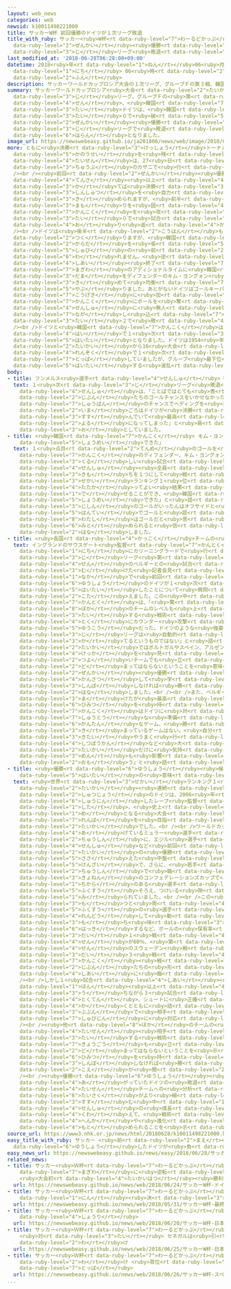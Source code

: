 ```yaml
---
layout: web_news
categories: web
newsid: k10011498221000
title: サッカーW杯 前回優勝のドイツが１次リーグ敗退
title_with_ruby: サッカー<ruby>W杯<rt data-ruby-level="7">わーるどかっぷ</rt></ruby> <ruby>前回<rt
  data-ruby-level="2">ぜんかい</rt></ruby><ruby>優勝<rt data-ruby-level="6">ゆうしょう</rt></ruby>のドイツが１<ruby>次<rt
  data-ruby-level="3">じ</rt></ruby>リーグ<ruby>敗退<rt data-ruby-level="5">はいたい</rt></ruby>
last_modified_at: '2018-06-28T06:28:00+09:00'
datetime: 2018<ruby>年<rt data-ruby-level="1">ねん</rt></ruby>06<ruby>月<rt data-ruby-level="1">がつ</rt></ruby>28<ruby>日<rt
  data-ruby-level="1">にち</rt></ruby> 06<ruby>時<rt data-ruby-level="2">じ</rt></ruby>28<ruby>分<rt
  data-ruby-level="2">ふん</rt></ruby>
description: サッカーワールドカップロシア大会の１次リーグ、グループＦの第３戦、韓国対ドイツは、韓国がドイツを２対０で破り、前回優勝のドイツが１次リーグで敗退する波乱となりました。
summary: サッカーワールドカップロシア<ruby>大会<rt data-ruby-level="2">たいかい</rt></ruby>の１<ruby>次<rt
  data-ruby-level="3">じ</rt></ruby>リーグ、グループＦの<ruby>第<rt data-ruby-level="3">だい</rt></ruby>３<ruby>戦<rt
  data-ruby-level="4">せん</rt></ruby>、<ruby>韓国<rt data-ruby-level="7">かんこく</rt></ruby><ruby>対<rt
  data-ruby-level="3">たい</rt></ruby>ドイツは、<ruby>韓国<rt data-ruby-level="7">かんこく</rt></ruby>がドイツを２<ruby>対<rt
  data-ruby-level="3">たい</rt></ruby>０で<ruby>破<rt data-ruby-level="5">やぶ</rt></ruby>り、<ruby>前回<rt
  data-ruby-level="2">ぜんかい</rt></ruby><ruby>優勝<rt data-ruby-level="6">ゆうしょう</rt></ruby>のドイツが１<ruby>次<rt
  data-ruby-level="3">じ</rt></ruby>リーグで<ruby>敗退<rt data-ruby-level="5">はいたい</rt></ruby>する<ruby>波乱<rt
  data-ruby-level="6">はらん</rt></ruby>となりました。
image_url: https://newswebeasy.github.io/ja201806/news/web/image/2018/06/28/K10011498221_1806280119_1806280154_01_02.jpg
more: ともに<ruby>決勝<rt data-ruby-level="3">けっしょう</rt></ruby>トーナメント<ruby>進出<rt data-ruby-level="3">しんしゅつ</rt></ruby>の<ruby>可能性<rt
  data-ruby-level="5">かのうせい</rt></ruby>を<ruby>残<rt data-ruby-level="4">のこ</rt></ruby>すチームどうしの<ruby>対戦<rt
  data-ruby-level="4">たいせん</rt></ruby>は、27<ruby>日<rt data-ruby-level="1">にち</rt></ruby>、ロシア<ruby>中部<rt
  data-ruby-level="3">ちゅうぶ</rt></ruby>のカザニで<ruby>行<rt data-ruby-level="2">おこな</rt></ruby>われました。<br
  /><br /><ruby>前回<rt data-ruby-level="2">ぜんかい</rt></ruby><ruby>優勝<rt data-ruby-level="6">ゆうしょう</rt></ruby>のドイツは、２<ruby>点差<rt
  data-ruby-level="4">てんさ</rt></ruby><ruby>以上<rt data-ruby-level="4">いじょう</rt></ruby>で<ruby>勝<rt
  data-ruby-level="3">か</rt></ruby>てば<ruby>決勝<rt data-ruby-level="3">けっしょう</rt></ruby>トーナメント<ruby>進出<rt
  data-ruby-level="3">しんしゅつ</rt></ruby>を<ruby>自力<rt data-ruby-level="2">じりき</rt></ruby>で<ruby>決<rt
  data-ruby-level="3">き</rt></ruby>められますが、<ruby>前半<rt data-ruby-level="2">ぜんはん</rt></ruby>、<ruby>守<rt
  data-ruby-level="3">まも</rt></ruby>りを<ruby>固<rt data-ruby-level="4">かた</rt></ruby>める<ruby>韓国<rt
  data-ruby-level="7">かんこく</rt></ruby>を<ruby>攻<rt data-ruby-level="7">せ</rt></ruby>めあぐね、０<ruby>対<rt
  data-ruby-level="3">たい</rt></ruby>０で<ruby>試合<rt data-ruby-level="4">しあい</rt></ruby>を<ruby>折<rt
  data-ruby-level="4">お</rt></ruby>り<ruby>返<rt data-ruby-level="4">かえ</rt></ruby>しました。<br
  /><br />ドイツは<ruby>後半<rt data-ruby-level="2">こうはん</rt></ruby>もたびたびチャンスを<ruby>作<rt
  data-ruby-level="2">つく</rt></ruby>りますが、<ruby>韓国<rt data-ruby-level="7">かんこく</rt></ruby>の<ruby>体<rt
  data-ruby-level="2">からだ</rt></ruby>を<ruby>張<rt data-ruby-level="5">は</rt></ruby>った<ruby>守備<rt
  data-ruby-level="5">しゅび</rt></ruby>の<ruby>前<rt data-ruby-level="2">まえ</rt></ruby>にゴールを<ruby>割<rt
  data-ruby-level="6">わ</rt></ruby>れません。<ruby>逆<rt data-ruby-level="5">ぎゃく</rt></ruby>に<ruby>試合<rt
  data-ruby-level="4">しあい</rt></ruby><ruby>終了<rt data-ruby-level="7">しゅうりょう</rt></ruby><ruby>間際<rt
  data-ruby-level="7">まぎわ</rt></ruby>のアディショナルタイムに<ruby>韓国<rt data-ruby-level="7">かんこく</rt></ruby>がコーナーキックからのこぼれ<ruby>球<rt
  data-ruby-level="3">だま</rt></ruby>をディフェンダーのキム・ヨングォン<ruby>選手<rt data-ruby-level="4">せんしゅ</rt></ruby>が<ruby>決<rt
  data-ruby-level="3">き</rt></ruby>めて<ruby>均衡<rt data-ruby-level="7">きんこう</rt></ruby>を<ruby>破<rt
  data-ruby-level="5">やぶ</rt></ruby>りました。あとがないドイツはゴールキーパーのノイアー<ruby>選手<rt data-ruby-level="4">せんしゅ</rt></ruby>も<ruby>攻撃<rt
  data-ruby-level="7">こうげき</rt></ruby>に<ruby>加<rt data-ruby-level="4">くわ</rt></ruby>わりましたが、<ruby>韓国<rt
  data-ruby-level="7">かんこく</rt></ruby>にボールを<ruby>奪<rt data-ruby-level="7">うば</rt></ruby>われてソン・フンミン<ruby>選手<rt
  data-ruby-level="4">せんしゅ</rt></ruby>に<ruby>無人<rt data-ruby-level="4">むじん</rt></ruby>のゴールに<ruby>流<rt
  data-ruby-level="7">なが</rt></ruby>し<ruby>込<rt data-ruby-level="7">こ</rt></ruby>まれ、０<ruby>対<rt
  data-ruby-level="3">たい</rt></ruby>２で<ruby>敗<rt data-ruby-level="4">やぶ</rt></ruby>れました。<br
  /><br />ドイツと<ruby>韓国<rt data-ruby-level="7">かんこく</rt></ruby>はともに１<ruby>勝<rt data-ruby-level="3">しょう</rt></ruby>２<ruby>敗<rt
  data-ruby-level="4">はい</rt></ruby>で１<ruby>次<rt data-ruby-level="3">じ</rt></ruby>リーグ<ruby>敗退<rt
  data-ruby-level="5">はいたい</rt></ruby>となりました。ドイツは1954<ruby>年<rt data-ruby-level="1">ねん</rt></ruby>の<ruby>大会<rt
  data-ruby-level="2">たいかい</rt></ruby>から16<ruby>大会<rt data-ruby-level="2">たいかい</rt></ruby><ruby>連続<rt
  data-ruby-level="4">れんぞく</rt></ruby>で１<ruby>次<rt data-ruby-level="3">じ</rt></ruby>リーグを<ruby>突破<rt
  data-ruby-level="7">とっぱ</rt></ruby>していましたが、グループ<ruby>最下位<rt data-ruby-level="4">さいかい</rt></ruby>で<ruby>敗退<rt
  data-ruby-level="5">はいたい</rt></ruby>する<ruby>波乱<rt data-ruby-level="6">はらん</rt></ruby>となりました。
body:
- title: フンメルス<ruby>選手<rt data-ruby-level="4">せんしゅ</rt></ruby>「とてもつらい<ruby>夜<rt data-ruby-level="2">よる</rt></ruby>」
  text: １<ruby>次<rt data-ruby-level="3">じ</rt></ruby>リーグ<ruby>敗退<rt data-ruby-level="5">はいたい</rt></ruby>となったドイツのディフェンダー、フンメルス<ruby>選手<rt
    data-ruby-level="4">せんしゅ</rt></ruby>は、「ことばではとても<ruby>表<rt data-ruby-level="3">あらわ</rt></ruby>せない。<ruby>自分<rt
    data-ruby-level="2">じぶん</rt></ruby>たちのゴールチャンスをいかせなかった。<ruby>僕<rt data-ruby-level="7">ぼく</rt></ruby>が<ruby>終盤<rt
    data-ruby-level="7">しゅうばん</rt></ruby>のチャンスでヘディングを<ruby>決<rt data-ruby-level="3">き</rt></ruby>めていたら、<ruby>今<rt
    data-ruby-level="2">いま</rt></ruby>ごろはドイツが<ruby>決勝<rt data-ruby-level="3">けっしょう</rt></ruby>トーナメントに<ruby>進<rt
    data-ruby-level="3">すす</rt></ruby>んでいて<ruby>最高<rt data-ruby-level="4">さいこう</rt></ruby>だったが。ドイツのサッカーファンにとってとてもつらい<ruby>夜<rt
    data-ruby-level="2">よる</rt></ruby>になってしまった」と<ruby>肩<rt data-ruby-level="7">かた</rt></ruby>を<ruby>落<rt
    data-ruby-level="3">お</rt></ruby>としていました。
- title: <ruby>韓国<rt data-ruby-level="7">かんこく</rt></ruby> キム・ヨングォン<ruby>選手<rt data-ruby-level="4">せんしゅ</rt></ruby>「やればできると<ruby>証明<rt
    data-ruby-level="5">しょうめい</rt></ruby>できた」
  text: １<ruby>点目<rt data-ruby-level="2">てんめ</rt></ruby>のゴールを<ruby>決<rt data-ruby-level="3">き</rt></ruby>めた<ruby>韓国<rt
    data-ruby-level="7">かんこく</rt></ruby>のディフェンダー、キム・ヨングォン<ruby>選手<rt data-ruby-level="4">せんしゅ</rt></ruby>は、「<ruby>苦<rt
    data-ruby-level="3">くる</rt></ruby>しい<ruby>試合<rt data-ruby-level="4">しあい</rt></ruby>になることはわかっていたが、<ruby>選手<rt
    data-ruby-level="4">せんしゅ</rt></ruby><ruby>全員<rt data-ruby-level="3">ぜんいん</rt></ruby>が<ruby>気持<rt
    data-ruby-level="3">きも</rt></ruby>ちを１つにして<ruby>戦<rt data-ruby-level="4">たたか</rt></ruby>った。<ruby>世界<rt
    data-ruby-level="3">せかい</rt></ruby>ランキング１<ruby>位<rt data-ruby-level="4">い</rt></ruby>のチームと<ruby>戦<rt
    data-ruby-level="4">たたか</rt></ruby>ってよい<ruby>結果<rt data-ruby-level="4">けっか</rt></ruby>を<ruby>出<rt
    data-ruby-level="1">で</rt></ruby>せることができ、<ruby>韓国<rt data-ruby-level="7">かんこく</rt></ruby>サッカーもやればできるということを<ruby>証明<rt
    data-ruby-level="5">しょうめい</rt></ruby>できた」と<ruby>話<rt data-ruby-level="2">はな</rt></ruby>していました。また、<ruby>自身<rt
    data-ruby-level="3">じしん</rt></ruby>のゴールがいったんはオフサイドと<ruby>判定<rt data-ruby-level="5">はんてい</rt></ruby>されビデオ<ruby>判定<rt
    data-ruby-level="5">はんてい</rt></ruby>でゴールと<ruby>認<rt data-ruby-level="6">みと</rt></ruby>められたことについては、「<ruby>私<rt
    data-ruby-level="8">わたし</rt></ruby>はゴールだと<ruby>思<rt data-ruby-level="2">おも</rt></ruby>っていたので、<ruby>認<rt
    data-ruby-level="6">みと</rt></ruby>められると<ruby>信<rt data-ruby-level="4">しん</rt></ruby>じていた」と<ruby>話<rt
    data-ruby-level="2">はな</rt></ruby>しました。
- title: <ruby>各国<rt data-ruby-level="4">かっこく</rt></ruby>チームの<ruby>監督<rt data-ruby-level="7">かんとく</rt></ruby>は
  text: イングランドのサウスゲート<ruby>監督<rt data-ruby-level="7">かんとく</rt></ruby>は、28<ruby>日<rt
    data-ruby-level="1">にち</rt></ruby>にカリーニングラードで<ruby>行<rt data-ruby-level="2">おこな</rt></ruby>われる１<ruby>次<rt
    data-ruby-level="3">じ</rt></ruby>リーグ<ruby>第<rt data-ruby-level="3">だい</rt></ruby>３<ruby>戦<rt
    data-ruby-level="4">せん</rt></ruby>のベルギーとの<ruby>試合<rt data-ruby-level="4">しあい</rt></ruby>に<ruby>向<rt
    data-ruby-level="3">む</rt></ruby>けた<ruby>記者会見<rt data-ruby-level="3">きしゃかいけん</rt></ruby>の<ruby>中<rt
    data-ruby-level="1">なか</rt></ruby>で<ruby>前回<rt data-ruby-level="2">ぜんかい</rt></ruby><ruby>優勝<rt
    data-ruby-level="6">ゆうしょう</rt></ruby>のドイツが１<ruby>次<rt data-ruby-level="3">じ</rt></ruby>リーグで<ruby>敗退<rt
    data-ruby-level="5">はいたい</rt></ruby>したことについて<ruby>質問<rt data-ruby-level="5">しつもん</rt></ruby>に<ruby>答<rt
    data-ruby-level="2">こた</rt></ruby>えました。この<ruby>中<rt data-ruby-level="1">なか</rt></ruby>で、サウスゲート<ruby>監督<rt
    data-ruby-level="7">かんとく</rt></ruby>は、「<ruby>驚<rt data-ruby-level="7">おどろ</rt></ruby>いたが、<ruby>他<rt
    data-ruby-level="8">ほか</rt></ruby>のチームのレベルも<ruby>上<rt data-ruby-level="1">あ</rt></ruby>がっている。ドイツに<ruby>対<rt
    data-ruby-level="3">たい</rt></ruby>する<ruby>戦術<rt data-ruby-level="5">せんじゅつ</rt></ruby>がしっかりしていて<ruby>特<rt
    data-ruby-level="4">とく</rt></ruby>にカウンター<ruby>攻撃<rt data-ruby-level="7">こうげき</rt></ruby>が<ruby>有効<rt
    data-ruby-level="5">ゆうこう</rt></ruby>だった。ドイツのような<ruby>強豪<rt data-ruby-level="7">きょうごう</rt></ruby>でも１<ruby>次<rt
    data-ruby-level="3">じ</rt></ruby>リーグは<ruby>自動的<rt data-ruby-level="4">じどうてき</rt></ruby>に<ruby>勝<rt
    data-ruby-level="3">か</rt></ruby>てるというものではない」と<ruby>話<rt data-ruby-level="2">はな</rt></ruby>しました。そのうえで「この<ruby>大会<rt
    data-ruby-level="2">たいかい</rt></ruby>ではポルトガルやスペイン、アルゼンチンも<ruby>苦戦<rt data-ruby-level="4">くせん</rt></ruby>している。そのような<ruby>結果<rt
    data-ruby-level="4">けっか</rt></ruby>を<ruby>見<rt data-ruby-level="1">み</rt></ruby>るとどんな<ruby>強<rt
    data-ruby-level="2">つよ</rt></ruby>いチームでも<ruby>立<rt data-ruby-level="2">た</rt></ruby>ち<ruby>止<rt
    data-ruby-level="2">ど</rt></ruby>まってはならないということを<ruby>意味<rt data-ruby-level="3">いみ</rt></ruby>している。ドイツは<ruby>前回<rt
    data-ruby-level="2">ぜんかい</rt></ruby><ruby>優勝<rt data-ruby-level="6">ゆうしょう</rt></ruby>し、われわれはいろいろ<ruby>観察<rt
    data-ruby-level="4">かんさつ</rt></ruby>して<ruby>学<rt data-ruby-level="1">まな</rt></ruby>んでいる。<ruby>進歩<rt
    data-ruby-level="3">しんぽ</rt></ruby>しなければ<ruby>勝<rt data-ruby-level="3">か</rt></ruby>てない」と<ruby>話<rt
    data-ruby-level="2">はな</rt></ruby>しました。<br /><br />また、ベルギーのマルティネス<ruby>監督<rt data-ruby-level="7">かんとく</rt></ruby>は、「ドイツは<ruby>負<rt
    data-ruby-level="3">ま</rt></ruby>けたが<ruby>最高<rt data-ruby-level="4">さいこう</rt></ruby>のチームだ。ただ、どのチームも<ruby>秘密<rt
    data-ruby-level="6">ひみつ</rt></ruby>を<ruby>持<rt data-ruby-level="3">も</rt></ruby>てないということだ。<ruby>韓国<rt
    data-ruby-level="7">かんこく</rt></ruby>はドイツに<ruby>対<rt data-ruby-level="3">たい</rt></ruby>して<ruby>周到<rt
    data-ruby-level="7">しゅうとう</rt></ruby>な<ruby>準備<rt data-ruby-level="5">じゅんび</rt></ruby>をしてきた。<ruby>簡単<rt
    data-ruby-level="6">かんたん</rt></ruby>なゲーム、<ruby>勝<rt data-ruby-level="3">か</rt></ruby>ちが<ruby>決<rt
    data-ruby-level="3">き</rt></ruby>まっているゲームはない。<ruby>自分<rt data-ruby-level="2">じぶん</rt></ruby>への<ruby>期待<rt
    data-ruby-level="3">きたい</rt></ruby>やうまく<ruby>行<rt data-ruby-level="2">い</rt></ruby>かなかったときの<ruby>失望感<rt
    data-ruby-level="4">しつぼうかん</rt></ruby>など<ruby>大<rt data-ruby-level="1">おお</rt></ruby>きな<ruby>大会<rt
    data-ruby-level="2">たいかい</rt></ruby>だけに<ruby>気持<rt data-ruby-level="3">きも</rt></ruby>ちの<ruby>面<rt
    data-ruby-level="3">めん</rt></ruby>も<ruby>影響<rt data-ruby-level="7">えいきょう</rt></ruby>したと<ruby>思<rt
    data-ruby-level="2">おも</rt></ruby>う」と<ruby>話<rt data-ruby-level="2">はな</rt></ruby>しました。
- title: <ruby>優勝<rt data-ruby-level="6">ゆうしょう</rt></ruby><ruby>候補<rt data-ruby-level="6">こうほ</rt></ruby><ruby>敗退<rt
    data-ruby-level="5">はいたい</rt></ruby>の<ruby>意味<rt data-ruby-level="3">いみ</rt></ruby>するところは
  text: <ruby>世界<rt data-ruby-level="3">せかい</rt></ruby>ランキング１<ruby>位<rt data-ruby-level="4">い</rt></ruby>で17<ruby>大会<rt
    data-ruby-level="2">たいかい</rt></ruby><ruby>連続<rt data-ruby-level="4">れんぞく</rt></ruby>の<ruby>出場<rt
    data-ruby-level="2">しゅつじょう</rt></ruby>のドイツは、2006<ruby>年<rt data-ruby-level="1">ねん</rt></ruby>に<ruby>就任<rt
    data-ruby-level="6">しゅうにん</rt></ruby>したレーブ<ruby>監督<rt data-ruby-level="7">かんとく</rt></ruby>の<ruby>下<rt
    data-ruby-level="1">した</rt></ruby>、<ruby>史上<rt data-ruby-level="4">しじょう</rt></ruby>３チーム<ruby>目<rt
    data-ruby-level="1">め</rt></ruby>となる<ruby>大会<rt data-ruby-level="2">たいかい</rt></ruby>２<ruby>連覇<rt
    data-ruby-level="7">れんぱ</rt></ruby>を<ruby>目指<rt data-ruby-level="3">めざ</rt></ruby>した<ruby>大会<rt
    data-ruby-level="2">たいかい</rt></ruby>でした。<br /><br />ワールドカップで<ruby>通算<rt data-ruby-level="2">つうさん</rt></ruby>10ゴールを<ruby>挙<rt
    data-ruby-level="4">あ</rt></ruby>げているミュラー<ruby>選手<rt data-ruby-level="4">せんしゅ</rt></ruby>を<ruby>中心<rt
    data-ruby-level="2">ちゅうしん</rt></ruby>に、エジル<ruby>選手<rt data-ruby-level="4">せんしゅ</rt></ruby>やクロース<ruby>選手<rt
    data-ruby-level="4">せんしゅ</rt></ruby>など<ruby>前回<rt data-ruby-level="2">ぜんかい</rt></ruby><ruby>大会<rt
    data-ruby-level="2">たいかい</rt></ruby>の<ruby>優勝<rt data-ruby-level="6">ゆうしょう</rt></ruby>を<ruby>支<rt
    data-ruby-level="5">ささ</rt></ruby>えた<ruby>中盤<rt data-ruby-level="7">ちゅうばん</rt></ruby>は<ruby>健在<rt
    data-ruby-level="5">けんざい</rt></ruby>で、さらに、<ruby>若手<rt data-ruby-level="6">わかて</rt></ruby><ruby>中心<rt
    data-ruby-level="2">ちゅうしん</rt></ruby>で<ruby>臨<rt data-ruby-level="7">のぞ</rt></ruby>んだ<ruby>去年<rt
    data-ruby-level="3">きょねん</rt></ruby>のコンフェデレーションズカップで<ruby>優勝<rt data-ruby-level="6">ゆうしょう</rt></ruby>するなど、それぞれのポジションに<ruby>力<rt
    data-ruby-level="1">ちから</rt></ruby>のある<ruby>選手<rt data-ruby-level="4">せんしゅ</rt></ruby>を<ruby>複数<rt
    data-ruby-level="5">ふくすう</rt></ruby>そろえ、つけいる<ruby>隙<rt data-ruby-level="7">すき</rt></ruby>はないと<ruby>見<rt
    data-ruby-level="1">み</rt></ruby>られていました。<br /><br />この<ruby>大会<rt data-ruby-level="2">たいかい</rt></ruby>でも、ボールを<ruby>持<rt
    data-ruby-level="3">も</rt></ruby>つと<ruby>周<rt data-ruby-level="4">まわ</rt></ruby>りの<ruby>複数<rt
    data-ruby-level="5">ふくすう</rt></ruby>の<ruby>選手<rt data-ruby-level="4">せんしゅ</rt></ruby>が<ruby>連動<rt
    data-ruby-level="4">れんどう</rt></ruby>して<ruby>動<rt data-ruby-level="3">うご</rt></ruby>く<ruby>持<rt
    data-ruby-level="3">も</rt></ruby>ち<ruby>味<rt data-ruby-level="3">あじ</rt></ruby>を<ruby>発揮<rt
    data-ruby-level="6">はっき</rt></ruby>するなど、ボールの<ruby>保有率<rt data-ruby-level="5">ほゆうりつ</rt></ruby>では<ruby>第<rt
    data-ruby-level="3">だい</rt></ruby>１<ruby>戦<rt data-ruby-level="4">せん</rt></ruby>のメキシコ<ruby>戦<rt
    data-ruby-level="4">せん</rt></ruby>が60％、<ruby>第<rt data-ruby-level="3">だい</rt></ruby>２<ruby>戦<rt
    data-ruby-level="4">せん</rt></ruby>のスウェーデン<ruby>戦<rt data-ruby-level="4">せん</rt></ruby>が71％、<ruby>第<rt
    data-ruby-level="3">だい</rt></ruby>３<ruby>戦<rt data-ruby-level="4">せん</rt></ruby>の<ruby>韓国<rt
    data-ruby-level="7">かんこく</rt></ruby><ruby>戦<rt data-ruby-level="4">せん</rt></ruby>が70％と、<ruby>自分<rt
    data-ruby-level="2">じぶん</rt></ruby>たちの<ruby>形<rt data-ruby-level="2">かたち</rt></ruby>で<ruby>試合<rt
    data-ruby-level="4">しあい</rt></ruby>に<ruby>臨<rt data-ruby-level="7">のぞ</rt></ruby>めていました。<br
    /><br />しかし１<ruby>試合<rt data-ruby-level="4">しあい</rt></ruby><ruby>平均<rt data-ruby-level="5">へいきん</rt></ruby>20<ruby>本<rt
    data-ruby-level="1">ほん</rt></ruby><ruby>以上<rt data-ruby-level="4">いじょう</rt></ruby>のシュートを<ruby>打<rt
    data-ruby-level="3">う</rt></ruby>ちながら３<ruby>試合<rt data-ruby-level="4">しあい</rt></ruby>でわずか２<ruby>得点<rt
    data-ruby-level="4">とくてん</rt></ruby>、シュートに<ruby>正確<rt data-ruby-level="5">せいかく</rt></ruby>さを<ruby>欠<rt
    data-ruby-level="4">か</rt></ruby>くとともに<ruby>詰<rt data-ruby-level="7">つ</rt></ruby>めの<ruby>部分<rt
    data-ruby-level="3">ぶぶん</rt></ruby>で<ruby>相手<rt data-ruby-level="3">あいて</rt></ruby>の<ruby>守備陣<rt
    data-ruby-level="7">しゅびじん</rt></ruby>に<ruby>対応<rt data-ruby-level="5">たいおう</rt></ruby>されました。<br
    /><br /><ruby>他<rt data-ruby-level="8">ほか</rt></ruby>のチームの<ruby>監督<rt data-ruby-level="7">かんとく</rt></ruby>からは、「<ruby>対戦<rt
    data-ruby-level="4">たいせん</rt></ruby><ruby>相手<rt data-ruby-level="3">あいて</rt></ruby>のドイツに<ruby>対<rt
    data-ruby-level="3">たい</rt></ruby>する<ruby>戦術<rt data-ruby-level="5">せんじゅつ</rt></ruby>がしっかりしていた。どんな<ruby>強豪<rt
    data-ruby-level="7">きょうごう</rt></ruby>も<ruby>立<rt data-ruby-level="2">た</rt></ruby>ち<ruby>止<rt
    data-ruby-level="2">ど</rt></ruby>まってはならないということを<ruby>示<rt data-ruby-level="5">しめ</rt></ruby>した」「どのチームも<ruby>秘密<rt
    data-ruby-level="6">ひみつ</rt></ruby>を<ruby>持<rt data-ruby-level="3">も</rt></ruby>てない。<ruby>進歩<rt
    data-ruby-level="3">しんぽ</rt></ruby>しなければ<ruby>勝<rt data-ruby-level="3">か</rt></ruby>てない」という<ruby>声<rt
    data-ruby-level="2">こえ</rt></ruby>が<ruby>聞<rt data-ruby-level="2">き</rt></ruby>かれました。<br
    /><br /><ruby>優勝<rt data-ruby-level="6">ゆうしょう</rt></ruby><ruby>候補<rt data-ruby-level="6">こうほ</rt></ruby>に<ruby>挙<rt
    data-ruby-level="4">あ</rt></ruby>がっていたドイツの<ruby>敗退<rt data-ruby-level="5">はいたい</rt></ruby>は、<ruby>対戦<rt
    data-ruby-level="4">たいせん</rt></ruby>チームへの<ruby>分析<rt data-ruby-level="7">ぶんせき</rt></ruby>や<ruby>対策<rt
    data-ruby-level="6">たいさく</rt></ruby>がより<ruby>細<rt data-ruby-level="2">こま</rt></ruby>かく<ruby>進<rt
    data-ruby-level="3">すす</rt></ruby>む<ruby>中<rt data-ruby-level="1">なか</rt></ruby>で、トップチームといえども、<ruby>選手<rt
    data-ruby-level="4">せんしゅ</rt></ruby>の<ruby>成長<rt data-ruby-level="4">せいちょう</rt></ruby>に<ruby>加<rt
    data-ruby-level="4">くわ</rt></ruby>えて、<ruby>戦術<rt data-ruby-level="5">せんじゅつ</rt></ruby>にもさらなる<ruby>変化<rt
    data-ruby-level="4">へんか</rt></ruby>や<ruby>進化<rt data-ruby-level="3">しんか</rt></ruby>が<ruby>求<rt
    data-ruby-level="4">もと</rt></ruby>められることを<ruby>示<rt data-ruby-level="5">しめ</rt></ruby>しています。
source_url: https://www3.nhk.or.jp/news/html/20180628/k10011498221000.html
easy_title_with_ruby: サッカー <ruby>前<rt data-ruby-level="2">まえ</rt></ruby>のワールドカップで<ruby>優勝<rt
  data-ruby-level="6">ゆうしょう</rt></ruby>したドイツが<ruby>負<rt data-ruby-level="3">ま</rt></ruby>ける
easy_news_url: https://newswebeasy.github.io/news/easy/2018/06/28/サッカー-前のワールドカップで優勝したドイツが負ける
related_news:
- title: サッカー<ruby>Ｗ杯<rt data-ruby-level="7">わーるどかっぷ</rt></ruby> ドイツ<ruby>終了<rt data-ruby-level="7">しゅうりょう</rt></ruby><ruby>間際<rt
    data-ruby-level="7">まぎわ</rt></ruby>に<ruby>逆転<rt data-ruby-level="5">ぎゃくてん</rt></ruby>
    <ruby>大会初<rt data-ruby-level="4">たいかいはつ</rt></ruby><ruby>勝利<rt data-ruby-level="4">しょうり</rt></ruby>
  url: https://newswebeasy.github.io/news/web/2018/06/24/サッカーW杯-ドイツ終了間際に逆転-大会初勝利
- title: サッカー<ruby>Ｗ杯<rt data-ruby-level="7">わーるどかっぷ</rt></ruby> <ruby>最終<rt data-ruby-level="4">さいしゅう</rt></ruby>メンバー23<ruby>人<rt
    data-ruby-level="1">にん</rt></ruby><ruby>決<rt data-ruby-level="3">き</rt></ruby>まる
  url: https://newswebeasy.github.io/news/web/2018/05/31/サッカーW杯-最終メンバー23人決まる
- title: サッカー<ruby>Ｗ杯<rt data-ruby-level="7">わーるどかっぷ</rt></ruby> <ruby>日本<rt data-ruby-level="1">にっぽん</rt></ruby>がコロンビアに<ruby>勝利<rt
    data-ruby-level="4">しょうり</rt></ruby>
  url: https://newswebeasy.github.io/news/web/2018/06/20/サッカーW杯-日本がコロンビアに勝利
- title: サッカー<ruby>Ｗ杯<rt data-ruby-level="7">わーるどかっぷ</rt></ruby> <ruby>日本<rt data-ruby-level="1">にっぽん</rt></ruby>
    <ruby>対<rt data-ruby-level="3">たい</rt></ruby> セネガルは<ruby>引<rt data-ruby-level="2">ひ</rt></ruby>き<ruby>分<rt
    data-ruby-level="2">わ</rt></ruby>け
  url: https://newswebeasy.github.io/news/web/2018/06/25/サッカーW杯-日本-対-セネガルは引き分け
- title: サッカー<ruby>Ｗ杯<rt data-ruby-level="7">わーるどかっぷ</rt></ruby> スペイン<ruby>引<rt data-ruby-level="2">ひ</rt></ruby>き<ruby>分<rt
    data-ruby-level="2">わ</rt></ruby>け <ruby>首位<rt data-ruby-level="4">しゅい</rt></ruby>で<ruby>突破<rt
    data-ruby-level="7">とっぱ</rt></ruby>
  url: https://newswebeasy.github.io/news/web/2018/06/26/サッカーW杯-スペイン引き分け-首位で突破
...
```

